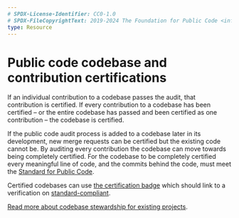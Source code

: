 ```yaml
---
# SPDX-License-Identifier: CC0-1.0
# SPDX-FileCopyrightText: 2019-2024 The Foundation for Public Code <info@publiccode.net>
type: Resource
---
```


# Public code codebase and contribution certifications

If an individual contribution to a codebase passes the audit, that contribution is certified.
If every contribution to a codebase has been certified – or the entire codebase has passed and been certified as one contribution – the codebase is certified.

If the public code audit process is added to a codebase later in its development, new merge requests can be certified but the existing code cannot be.
By auditing every contribution the codebase can move towards being completely certified.
For the codebase to be completely certified every meaningful line of code, and the commits behind the code, must meet the [Standard for Public Code](https://standard.publiccode.net/).

Certified codebases can use [the certification badge](https://github.com/publiccodenet/standard-compliant#svg) which should link to a verification on [standard-compliant](http://standard-compliant.publiccode.net/).

[Read more about codebase stewardship for existing projects](../codebase-stewardship/for-existing-projects.md).
